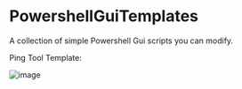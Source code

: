# PowershellGuiTemplates

A collection of simple Powershell Gui scripts you can modify.

Ping Tool Template:

![image](https://user-images.githubusercontent.com/115837132/234059596-288bff57-6242-4690-abb2-9c32ac4b17e9.png)
